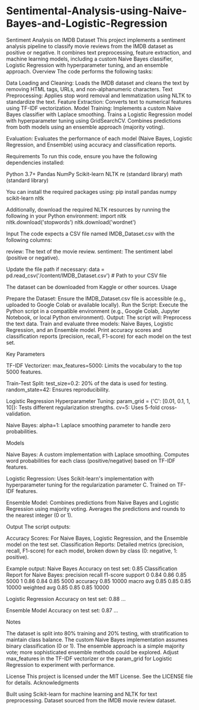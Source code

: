 # Sentimental-Analysis-using-Naive-Bayes-and-Logistic-Regression
Sentiment Analysis on IMDB Dataset
This project implements a sentiment analysis pipeline to classify movie reviews from the IMDB dataset as positive or negative. It combines text preprocessing, feature extraction, and machine learning models, including a custom Naive Bayes classifier, Logistic Regression with hyperparameter tuning, and an ensemble approach.
Overview
The code performs the following tasks:

Data Loading and Cleaning: Loads the IMDB dataset and cleans the text by removing HTML tags, URLs, and non-alphanumeric characters.
Text Preprocessing: Applies stop word removal and lemmatization using NLTK to standardize the text.
Feature Extraction: Converts text to numerical features using TF-IDF vectorization.
Model Training:
Implements a custom Naive Bayes classifier with Laplace smoothing.
Trains a Logistic Regression model with hyperparameter tuning using GridSearchCV.
Combines predictions from both models using an ensemble approach (majority voting).


Evaluation: Evaluates the performance of each model (Naive Bayes, Logistic Regression, and Ensemble) using accuracy and classification reports.

Requirements
To run this code, ensure you have the following dependencies installed:

Python 3.7+
Pandas
NumPy
Scikit-learn
NLTK
re (standard library)
math (standard library)

You can install the required packages using:
pip install pandas numpy scikit-learn nltk

Additionally, download the required NLTK resources by running the following in your Python environment:
import nltk
nltk.download('stopwords')
nltk.download('wordnet')

Input
The code expects a CSV file named IMDB_Dataset.csv with the following columns:

review: The text of the movie review.
sentiment: The sentiment label (positive or negative).

Update the file path if necessary:
data = pd.read_csv('/content/IMDB_Dataset.csv')  # Path to your CSV file

The dataset can be downloaded from Kaggle or other sources.
Usage

Prepare the Dataset: Ensure the IMDB_Dataset.csv file is accessible (e.g., uploaded to Google Colab or available locally).
Run the Script: Execute the Python script in a compatible environment (e.g., Google Colab, Jupyter Notebook, or local Python environment).
Output: The script will:
Preprocess the text data.
Train and evaluate three models: Naive Bayes, Logistic Regression, and an Ensemble model.
Print accuracy scores and classification reports (precision, recall, F1-score) for each model on the test set.



Key Parameters

TF-IDF Vectorizer:
max_features=5000: Limits the vocabulary to the top 5000 features.


Train-Test Split:
test_size=0.2: 20% of the data is used for testing.
random_state=42: Ensures reproducibility.


Logistic Regression Hyperparameter Tuning:
param_grid = {'C': [0.01, 0.1, 1, 10]}: Tests different regularization strengths.
cv=5: Uses 5-fold cross-validation.


Naive Bayes:
alpha=1: Laplace smoothing parameter to handle zero probabilities.



Models

Naive Bayes:
A custom implementation with Laplace smoothing.
Computes word probabilities for each class (positive/negative) based on TF-IDF features.


Logistic Regression:
Uses Scikit-learn's implementation with hyperparameter tuning for the regularization parameter C.
Trained on TF-IDF features.


Ensemble Model:
Combines predictions from Naive Bayes and Logistic Regression using majority voting.
Averages the predictions and rounds to the nearest integer (0 or 1).



Output
The script outputs:

Accuracy Scores: For Naive Bayes, Logistic Regression, and the Ensemble model on the test set.
Classification Reports: Detailed metrics (precision, recall, F1-score) for each model, broken down by class (0: negative, 1: positive).

Example output:
Naive Bayes Accuracy on test set: 0.85
Classification Report for Naive Bayes:
              precision    recall  f1-score   support
           0       0.84      0.86      0.85      5000
           1       0.86      0.84      0.85      5000
    accuracy                           0.85     10000
   macro avg       0.85      0.85      0.85     10000
weighted avg       0.85      0.85      0.85     10000

Logistic Regression Accuracy on test set: 0.88
...

Ensemble Model Accuracy on test set: 0.87
...

Notes

The dataset is split into 80% training and 20% testing, with stratification to maintain class balance.
The custom Naive Bayes implementation assumes binary classification (0 or 1).
The ensemble approach is a simple majority vote; more sophisticated ensemble methods could be explored.
Adjust max_features in the TF-IDF vectorizer or the param_grid for Logistic Regression to experiment with performance.

License
This project is licensed under the MIT License. See the LICENSE file for details.
Acknowledgments

Built using Scikit-learn for machine learning and NLTK for text preprocessing.
Dataset sourced from the IMDB movie review dataset.

